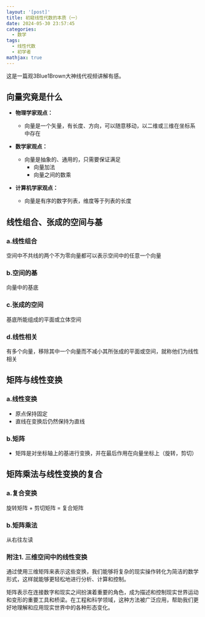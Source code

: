 ```yaml
---
layout: '[post]'
title: 初窥线性代数的本质（一）
date: 2024-05-30 23:57:45
categories:
  - 数学
tags:
  - 线性代数
  - 初学者
mathjax: true
---
```


这是一篇观3Blue1Brown大神线代视频讲解有感。

<!-- more -->

## 向量究竟是什么

* **物理学家观点：**
  * 向量是一个矢量，有长度、方向，可以随意移动，以二维或三维在坐标系中存在  

* **数学家观点：**
  * 向量是抽象的、通用的，只需要保证满足
    * 向量加法
    * 向量之间的数乘  

* **计算机学家观点：**
  * 向量是有序的数字列表，维度等于列表的长度

## 线性组合、张成的空间与基

### a.线性组合

空间中不共线的两个不为零向量都可以表示空间中的任意一个向量

### b.空间的基

向量中的基底

### c.张成的空间

基底所能组成的平面或立体空间

### d.线性相关

有多个向量，移除其中一个向量而不减小其所张成的平面或空间，就称他们为线性相关

## 矩阵与线性变换

### a.线性变换

* 原点保持固定
* 直线在变换后仍然保持为直线

### b.矩阵

* 矩阵是对坐标轴上的基进行变换，并在最后作用在向量坐标上（旋转，剪切）

## 矩阵乘法与线性变换的复合

### a.复合变换

旋转矩阵 + 剪切矩阵 = 复合矩阵

### b.矩阵乘法

从右往左读

### 附注1. 三维空间中的线性变换

通过使用三维矩阵来表示这些变换，我们能够将复杂的现实操作转化为简洁的数学形式，这样就能够更轻松地进行分析、计算和控制。

矩阵表示在连接数字和现实之间扮演着重要的角色，成为描述和控制现实世界运动和变形的重要工具和桥梁。在工程和科学领域，这种方法被广泛应用，帮助我们更好地理解和应用现实世界中的各种形态变化。
